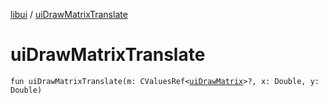 [libui](README.md) / [uiDrawMatrixTranslate](ui-draw-matrix-translate.md)

# uiDrawMatrixTranslate

`fun uiDrawMatrixTranslate(m: CValuesRef<`[`uiDrawMatrix`](ui-draw-matrix/README.md)`>?, x: Double, y: Double)`
